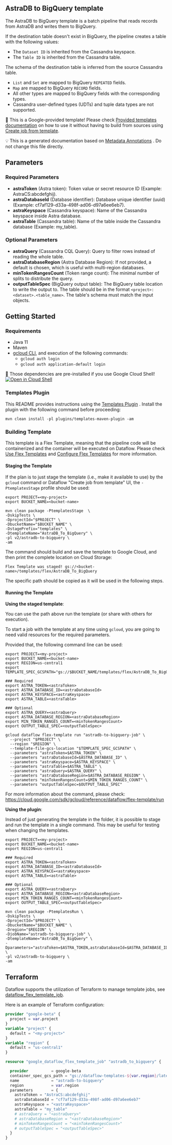 
AstraDB to BigQuery template
---
The AstraDB to BigQuery template is a batch pipeline that reads records from
AstraDB and writes them to BigQuery.

If the destination table doesn't exist in BigQuery, the pipeline creates a table
with the following values:
- The `Dataset ID` is inherited from the Cassandra keyspace.
- The `Table ID` is inherited from the Cassandra table.

The schema of the destination table is inferred from the source Cassandra table.
- `List` and `Set` are mapped to BigQuery `REPEATED` fields.
- `Map` are mapped to BigQuery `RECORD` fields.
- All other types are mapped to BigQuery fields with the corresponding types.
- Cassandra user-defined types (UDTs) and tuple data types are not supported.


:memo: This is a Google-provided template! Please
check [Provided templates documentation](https://cloud.google.com/dataflow/docs/guides/templates/provided/astradb-to-bigquery)
on how to use it without having to build from sources using [Create job from template](https://console.cloud.google.com/dataflow/createjob?template=AstraDB_To_BigQuery).

:bulb: This is a generated documentation based
on [Metadata Annotations](https://github.com/GoogleCloudPlatform/DataflowTemplates#metadata-annotations)
. Do not change this file directly.

## Parameters

### Required Parameters

* **astraToken** (Astra token): Token value or secret resource ID (Example: AstraCS:abcdefghij).
* **astraDatabaseId** (Database identifier): Database unique identifier (uuid) (Example: cf7af129-d33a-498f-ad06-d97a6ee6eb7).
* **astraKeyspace** (Cassandra keyspace): Name of the Cassandra keyspace inside Astra database.
* **astraTable** (Cassandra table): Name of the table inside the Cassandra database (Example: my_table).

### Optional Parameters

* **astraQuery** (Cassandra CQL Query): Query to filter rows instead of reading the whole table.
* **astraDatabaseRegion** (Astra Database Region): If not provided, a default is chosen, which is useful with multi-region databases.
* **minTokenRangesCount** (Token range count): The minimal number of splits to distribute the query.
* **outputTableSpec** (BigQuery output table): The BigQuery table location to write the output to. The table should be in the format `<project>:<dataset>.<table_name>`. The table's schema must match the input objects.



## Getting Started

### Requirements

* Java 11
* Maven
* [gcloud CLI](https://cloud.google.com/sdk/gcloud), and execution of the
  following commands:
  * `gcloud auth login`
  * `gcloud auth application-default login`

:star2: Those dependencies are pre-installed if you use Google Cloud Shell!
[![Open in Cloud Shell](http://gstatic.com/cloudssh/images/open-btn.svg)](https://console.cloud.google.com/cloudshell/editor?cloudshell_git_repo=https%3A%2F%2Fgithub.com%2FGoogleCloudPlatform%2FDataflowTemplates.git&cloudshell_open_in_editor=v2/astradb-to-bigquery/src/main/java/com/google/cloud/teleport/v2/astradb/templates/AstraDbToBigQuery.java)

### Templates Plugin

This README provides instructions using
the [Templates Plugin](https://github.com/GoogleCloudPlatform/DataflowTemplates#templates-plugin)
. Install the plugin with the following command before proceeding:

```shell
mvn clean install -pl plugins/templates-maven-plugin -am
```

### Building Template

This template is a Flex Template, meaning that the pipeline code will be
containerized and the container will be executed on Dataflow. Please
check [Use Flex Templates](https://cloud.google.com/dataflow/docs/guides/templates/using-flex-templates)
and [Configure Flex Templates](https://cloud.google.com/dataflow/docs/guides/templates/configuring-flex-templates)
for more information.

#### Staging the Template

If the plan is to just stage the template (i.e., make it available to use) by
the `gcloud` command or Dataflow "Create job from template" UI,
the `-PtemplatesStage` profile should be used:

```shell
export PROJECT=<my-project>
export BUCKET_NAME=<bucket-name>

mvn clean package -PtemplatesStage  \
-DskipTests \
-DprojectId="$PROJECT" \
-DbucketName="$BUCKET_NAME" \
-DstagePrefix="templates" \
-DtemplateName="AstraDB_To_BigQuery" \
-pl v2/astradb-to-bigquery \
-am
```


The command should build and save the template to Google Cloud, and then print
the complete location on Cloud Storage:

```
Flex Template was staged! gs://<bucket-name>/templates/flex/AstraDB_To_BigQuery
```

The specific path should be copied as it will be used in the following steps.

#### Running the Template

**Using the staged template**:

You can use the path above run the template (or share with others for execution).

To start a job with the template at any time using `gcloud`, you are going to
need valid resources for the required parameters.

Provided that, the following command line can be used:

```shell
export PROJECT=<my-project>
export BUCKET_NAME=<bucket-name>
export REGION=us-central1
export TEMPLATE_SPEC_GCSPATH="gs://$BUCKET_NAME/templates/flex/AstraDB_To_BigQuery"

### Required
export ASTRA_TOKEN=<astraToken>
export ASTRA_DATABASE_ID=<astraDatabaseId>
export ASTRA_KEYSPACE=<astraKeyspace>
export ASTRA_TABLE=<astraTable>

### Optional
export ASTRA_QUERY=<astraQuery>
export ASTRA_DATABASE_REGION=<astraDatabaseRegion>
export MIN_TOKEN_RANGES_COUNT=<minTokenRangesCount>
export OUTPUT_TABLE_SPEC=<outputTableSpec>

gcloud dataflow flex-template run "astradb-to-bigquery-job" \
  --project "$PROJECT" \
  --region "$REGION" \
  --template-file-gcs-location "$TEMPLATE_SPEC_GCSPATH" \
  --parameters "astraToken=$ASTRA_TOKEN" \
  --parameters "astraDatabaseId=$ASTRA_DATABASE_ID" \
  --parameters "astraKeyspace=$ASTRA_KEYSPACE" \
  --parameters "astraTable=$ASTRA_TABLE" \
  --parameters "astraQuery=$ASTRA_QUERY" \
  --parameters "astraDatabaseRegion=$ASTRA_DATABASE_REGION" \
  --parameters "minTokenRangesCount=$MIN_TOKEN_RANGES_COUNT" \
  --parameters "outputTableSpec=$OUTPUT_TABLE_SPEC"
```

For more information about the command, please check:
https://cloud.google.com/sdk/gcloud/reference/dataflow/flex-template/run


**Using the plugin**:

Instead of just generating the template in the folder, it is possible to stage
and run the template in a single command. This may be useful for testing when
changing the templates.

```shell
export PROJECT=<my-project>
export BUCKET_NAME=<bucket-name>
export REGION=us-central1

### Required
export ASTRA_TOKEN=<astraToken>
export ASTRA_DATABASE_ID=<astraDatabaseId>
export ASTRA_KEYSPACE=<astraKeyspace>
export ASTRA_TABLE=<astraTable>

### Optional
export ASTRA_QUERY=<astraQuery>
export ASTRA_DATABASE_REGION=<astraDatabaseRegion>
export MIN_TOKEN_RANGES_COUNT=<minTokenRangesCount>
export OUTPUT_TABLE_SPEC=<outputTableSpec>

mvn clean package -PtemplatesRun \
-DskipTests \
-DprojectId="$PROJECT" \
-DbucketName="$BUCKET_NAME" \
-Dregion="$REGION" \
-DjobName="astradb-to-bigquery-job" \
-DtemplateName="AstraDB_To_BigQuery" \
-Dparameters="astraToken=$ASTRA_TOKEN,astraDatabaseId=$ASTRA_DATABASE_ID,astraKeyspace=$ASTRA_KEYSPACE,astraTable=$ASTRA_TABLE,astraQuery=$ASTRA_QUERY,astraDatabaseRegion=$ASTRA_DATABASE_REGION,minTokenRangesCount=$MIN_TOKEN_RANGES_COUNT,outputTableSpec=$OUTPUT_TABLE_SPEC" \
-pl v2/astradb-to-bigquery \
-am
```

## Terraform

Dataflow supports the utilization of Terraform to manage template jobs,
see [dataflow_flex_template_job](https://registry.terraform.io/providers/hashicorp/google/latest/docs/resources/dataflow_flex_template_job).

Here is an example of Terraform configuration:


```terraform
provider "google-beta" {
  project = var.project
}
variable "project" {
  default = "<my-project>"
}
variable "region" {
  default = "us-central1"
}

resource "google_dataflow_flex_template_job" "astradb_to_bigquery" {

  provider          = google-beta
  container_spec_gcs_path = "gs://dataflow-templates-${var.region}/latest/flex/AstraDB_To_BigQuery"
  name              = "astradb-to-bigquery"
  region            = var.region
  parameters        = {
    astraToken = "AstraCS:abcdefghij"
    astraDatabaseId = "cf7af129-d33a-498f-ad06-d97a6ee6eb7"
    astraKeyspace = "<astraKeyspace>"
    astraTable = "my_table"
    # astraQuery = "<astraQuery>"
    # astraDatabaseRegion = "<astraDatabaseRegion>"
    # minTokenRangesCount = "<minTokenRangesCount>"
    # outputTableSpec = "<outputTableSpec>"
  }
}
```
